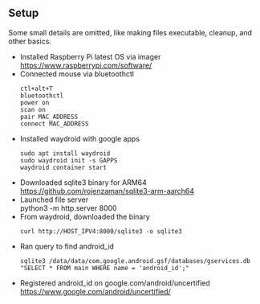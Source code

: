 ## Setup
Some small details are omitted, like making files executable, cleanup, and other basics.
- Installed Raspberry Pi latest OS via imager  
    https://www.raspberrypi.com/software/
- Connected mouse via bluetoothctl  
    ```
    ctl+alt+T  
    bluetoothctl  
    power on  
    scan on  
    pair MAC_ADDRESS  
    connect MAC_ADDRESS  
    ```
- Installed waydroid with google apps  
    ```
    sudo apt install waydroid  
    sudo waydroid init -s GAPPS  
    waydroid container start  
    ```
- Downloaded sqlite3 binary for ARM64  
    https://github.com/rojenzaman/sqlite3-arm-aarch64  
- Launched file server  
    python3 -m http.server 8000  
- From waydroid, downloaded the binary  
    ```
    curl http://HOST_IPV4:8000/sqlite3 -o sqlite3  
    ```
- Ran query to find android_id  
    ```
    sqlite3 /data/data/com.google.android.gsf/databases/gservices.db "SELECT * FROM main WHERE name = 'android_id';"
    ```
- Registered android_id on google.com/android/uncertified  
    https://www.google.com/android/uncertified/
